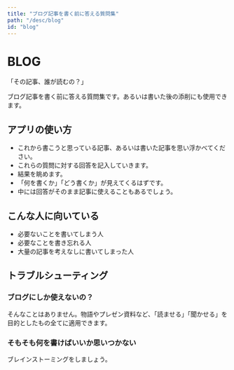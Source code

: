 ```yaml
---
title: "ブログ記事を書く前に答える質問集"
path: "/desc/blog"
id: "blog"
---
```


# BLOG

「その記事、誰が読むの？」

ブログ記事を書く前に答える質問集です。あるいは書いた後の添削にも使用できます。

## アプリの使い方

 - これから書こうと思っている記事、あるいは書いた記事を思い浮かべてください。
 - これらの質問に対する回答を記入していきます。
 - 結果を眺めます。
 - 「何を書くか」「どう書くか」が見えてくるはずです。
 - 中には回答がそのまま記事に使えることもあるでしょう。

## こんな人に向いている

- 必要ないことを書いてしまう人
- 必要なことを書き忘れる人
- 大量の記事を考えなしに書いてしまった人

## トラブルシューティング

### ブログにしか使えないの？

そんなことはありません。物語やプレゼン資料など、「読ませる」「聞かせる」を目的としたもの全てに適用できます。

### そもそも何を書けばいいか思いつかない

ブレインストーミングをしましょう。
